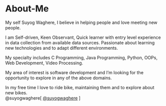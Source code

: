 # About-Me
My self Suyog Waghere,
I believe in helping people and love meeting new people.<br>

I am Self-driven, Keen Observant, Quick learner with entry level experience in data collection from available data sources. Passionate about learning new technologies and to adapt different environments.<br>

My specialty includes C Programming, Java Programming, Python, OOPs, Web Development, Video Processing.<br>

My area of interest is software development and I’m looking for the opportunity to explore in any of the above domains.<br>

In my free time I love to ride bike, maintaining them and to explore about new bikes.<br>
@suyogwaghere[ [@suyogwaghere](https://github.com/suyogwaghere) ]
